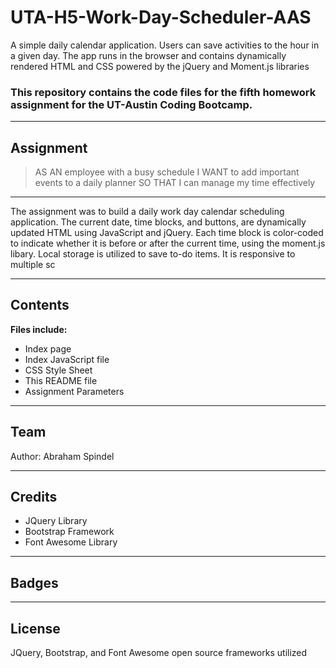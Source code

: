 # UTA-H5-Work-Day-Scheduler-AAS
A simple daily calendar application. Users can save activities to the hour in a given day. The app runs in the browser and contains dynamically rendered HTML and CSS powered by the jQuery and Moment.js libraries

### This repository contains the code files for the fifth homework assignment for the UT-Austin Coding Bootcamp.

---

## Assignment
>AS AN employee with a busy schedule
>I WANT to add important events to a daily planner
>SO THAT I can manage my time effectively

---

The assignment was to build a daily work day calendar scheduling application. The current date, time blocks, and buttons, are dynamically updated HTML using JavaScript and jQuery. Each time block is color-coded to indicate whether it is before or after the current time, using the moment.js libary. Local storage is utilized to save to-do items. It is responsive to multiple sc






---

## Contents
**Files include:**
* Index page
* Index JavaScript file
* CSS Style Sheet
* This README file
* Assignment Parameters

---

## Team
Author: Abraham Spindel

---

## Credits
* JQuery Library
* Bootstrap Framework
* Font Awesome Library

---

## Badges


---

## License
JQuery, Bootstrap, and Font Awesome open source frameworks utilized 
